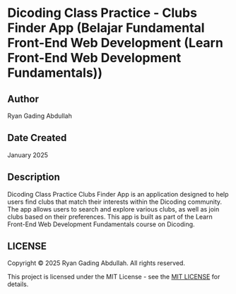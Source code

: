 # Dicoding Class Practice - Clubs Finder App (Belajar Fundamental Front-End Web Development (Learn Front-End Web Development Fundamentals))

## Author

Ryan Gading Abdullah

## Date Created

January 2025

## Description

Dicoding Class Practice Clubs Finder App is an application designed to help users find clubs that match their interests within the Dicoding community. The app allows users to search and explore various clubs, as well as join clubs based on their preferences. This app is built as part of the Learn Front-End Web Development Fundamentals course on Dicoding.

## LICENSE

Copyright &copy; 2025 Ryan Gading Abdullah. All rights reserved.

This project is licensed under the MIT License - see the [MIT LICENSE](LICENSE) for details.
